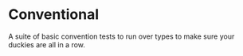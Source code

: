 Conventional
============

A suite of basic convention tests to run over types to make sure your duckies are all in a row.
